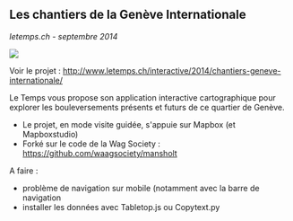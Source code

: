 ## Les chantiers de la Genève Internationale
_letemps.ch - septembre 2014_



![](http://www.letemps.ch/rw/Le_Temps/Quotidien/2014/10/03/Suisse/ImagesWeb/scroll1--672x359.jpg)

Voir le projet : http://www.letemps.ch/interactive/2014/chantiers-geneve-internationale/

Le Temps vous propose son application interactive cartographique pour explorer les bouleversements présents et futurs de ce quartier de Genève.

- Le projet, en mode visite guidée, s'appuie sur Mapbox (et Mapboxstudio)
- Forké sur le code de la Wag Society : https://github.com/waagsociety/mansholt

A faire : 
- problème de navigation sur mobile (notamment avec la barre de navigation
- installer les données avec Tabletop.js ou Copytext.py


